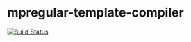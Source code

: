 # mpregular-template-compiler

[![Build Status](https://img.shields.io/travis/kaola-fed/mpregular-template-compiler/master.svg?style=for-the-badge)](https://travis-ci.org/kaola-fed/mpregular-template-compiler)
